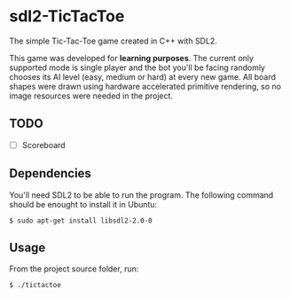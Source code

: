 # sdl2-TicTacToe
The simple Tic-Tac-Toe game created in C++ with SDL2.

This game was developed for **learning purposes**.
The current only supported mode is single player and the bot you'll be facing randomly chooses its AI level (easy, medium or hard) at every new game.
All board shapes were drawn using hardware accelerated primitive rendering, so no image resources were needed in the project.

## TODO

- [ ] Scoreboard

## Dependencies
You'll need SDL2 to be able to run the program. The following command should be enought to install it in Ubuntu:

```
$ sudo apt-get install libsdl2-2.0-0
```
## Usage

From the project source folder, run:
```
$ ./tictactoe
```
